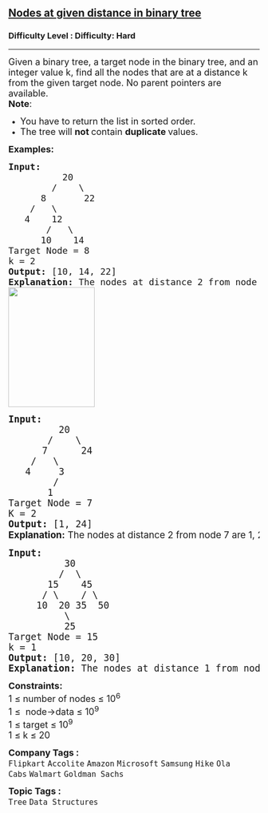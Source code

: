 <h2><a href="https://www.geeksforgeeks.org/problems/nodes-at-given-distance-in-binary-tree/1?page=5&company=Flipkart&sortBy=submissions">Nodes at given distance in binary tree</a></h2><h3>Difficulty Level : Difficulty: Hard</h3><hr><div class="problems_problem_content__Xm_eO"><p><span style="font-size: 18px;">Given a binary tree, a target node in the binary tree, and an integer value k, find all the nodes that are at a distance k from the given target node. No parent pointers are available.<br><strong>Note</strong>: </span></p>
<ul>
<li><span style="font-size: 18px;">You have to return the list in sorted order.</span></li>
<li><span style="font-size: 18px;">The tree will <strong>not </strong>contain <strong>duplicate </strong>values.</span></li>
</ul>
<p><strong><span style="font-size: 18px;">Examples:</span></strong></p>
<pre><span style="font-size: 18px;"><strong>Input:      </strong>
          20
        /    \
      8       22 
    /   \
   4    12 
       /   \
      10    14</span>
<span style="font-size: 18px;">Target Node = 8
k = 2</span>
<span style="font-size: 18px;"><strong>Output:</strong> [10, 14, 22]</span>
<span style="font-size: 18px;"><strong>Explanation: </strong>The nodes at distance 2 from node 8 are 10, 14, 22.</span>
<span style="font-size: 18px;"><img style="height: 240px; width: 173px;" src="https://media.geeksforgeeks.org/wp-content/uploads/20190426123252/Btree1.jpg" alt=""></span>
</pre>
<pre><span style="font-size: 14pt;"><strong>Input:      </strong>
         20
       /    \
      7      24
    /   \
   4     3
        /  
       1    
Target Node = 7
K = 2
</span><span style="font-size: 18px;"><span style="font-size: 14pt;"><strong>Output:</strong> [1, 24]<br><strong style="font-family: -apple-system, BlinkMacSystemFont, 'Segoe UI', Roboto, Oxygen, Ubuntu, Cantarell, 'Open Sans', 'Helvetica Neue', sans-serif;">Explanation:</strong><span style="font-family: -apple-system, BlinkMacSystemFont, 'Segoe UI', Roboto, Oxygen, Ubuntu, Cantarell, 'Open Sans', 'Helvetica Neue', sans-serif;"> The nodes at distance 2 from node 7 are 1, 24.</span></span></span></pre>
<pre><span style="font-size: 14pt;"><strong>Input:      </strong>
          30
         /  \
       15    45
      / \    / \
     10  20 35  50
          \
          25
Target Node = 15
k = 1
<strong>Output:</strong> [10, 20, 30]
<strong>Explanation: </strong>The nodes at distance 1 from node 15 are 10, 20, 30.</span></pre>
<p><span style="font-size: 18px;"><strong>Constraints:</strong><br>1 ≤ number of nodes ≤ 10<sup>6</sup><br>1 ≤&nbsp; node-&gt;data ≤ 10<sup>9</sup><br>1 ≤ target ≤ 10<sup>9</sup><br>1 ≤ k ≤ 20</span></p></div><p><span style=font-size:18px><strong>Company Tags : </strong><br><code>Flipkart</code>&nbsp;<code>Accolite</code>&nbsp;<code>Amazon</code>&nbsp;<code>Microsoft</code>&nbsp;<code>Samsung</code>&nbsp;<code>Hike</code>&nbsp;<code>Ola Cabs</code>&nbsp;<code>Walmart</code>&nbsp;<code>Goldman Sachs</code>&nbsp;<br><p><span style=font-size:18px><strong>Topic Tags : </strong><br><code>Tree</code>&nbsp;<code>Data Structures</code>&nbsp;